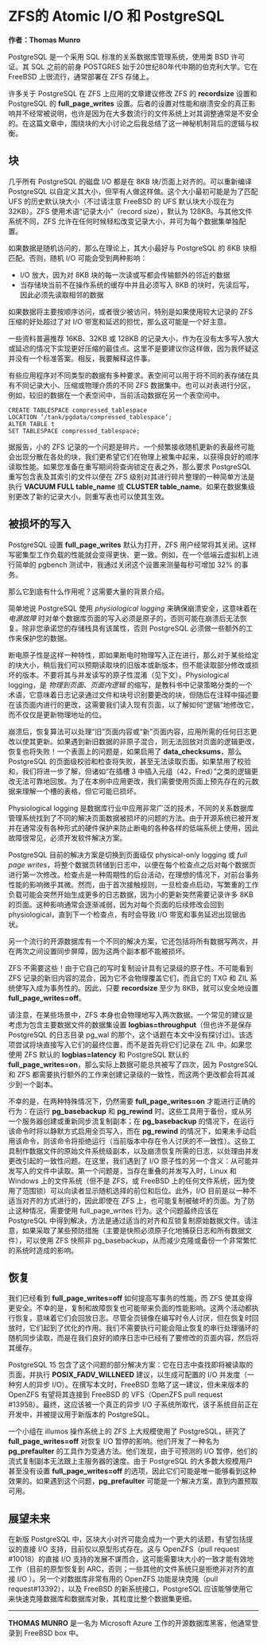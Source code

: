 # ZFS的 Atomic I/O 和 PostgreSQL
**作者：Thomas Munro**

PostgreSQL 是一个采用 SQL 标准的关系数据库管理系统，使用类 BSD 许可证。其 SQL 之前的前身 POSTGRES 始于20世纪80年代中期的伯克利大学。它在 FreeBSD 上很流行，通常部署在 ZFS 存储上。

许多关于 PostgreSQL 在 ZFS 上应用的文章建议修改 ZFS 的 **recordsize** 设置和 PostgreSQL 的 **full_page_writes** 设置。后者的设置对性能和崩溃安全的真正影响并不经常被说明，也许是因为在大多数流行的文件系统上对其调整通常是不安全的。在这篇文章中，围绕块的大小讨论之后我总结了这一神秘机制背后的逻辑与权衡。 

## 块
几乎所有 PostgreSQL 的磁盘 I/O 都是在 8KB 块/页面上对齐的。可以重新编译 PostgreSQL 以自定义其大小，但罕有人做这样做。这个大小最初可能是为了匹配 UFS 的历史默认块大小（不过请注意 FreeBSD 的 UFS 默认块大小现在为 32KB）。ZFS 使用术语“记录大小”（record size），默认为 128KB。与其他文件系统不同，ZFS 允许在任何时候轻松改变记录大小，并可为每个数据集单独配置。

如果数据是随机访问的，那么在理论上，其大小最好与 PostgreSQL 的 8KB 块相匹配。否则，随机 I/O 可能会受到两种影响：

- I/O 放大，因为对 8KB 块的每一次读或写都会传输额外的邻近的数据
- 当存储块当前不在操作系统的缓存中并且必须写入 8KB 的块时，先读后写，因此必须先读取相邻的数据

如果数据将主要按顺序访问，或者很少被访问，特别是如果使用较大记录的 ZFS 压缩的好处超过了对 I/O 带宽和延迟的担忧，那么这可能是一个好主意。

一些资料普遍推荐 16KB、32KB 或 128KB 的记录大小，作为在没有太多写入放大或延迟的情况下实现更好压缩的最佳点。这里不是要建议你这样做，因为我怀疑这并没有一个标准答案。相反，我要解释这件事。

有些应用程序对不同类型的数据有多种要求。表空间可以用于将不同的表存储在具有不同记录大小、压缩或物理介质的不同 ZFS 数据集中。也可以对表进行分区，例如，较旧的数据在一个表空间中，当前活动数据在另一个表空间中。

```
CREATE TABLESPACE compressed_tablespace
LOCATION ’/tank/pgdata/compressed_tablespace‘;
ALTER TABLE t
SET TABLESPACE compressed_tablespace;
```

据报告，小的 ZFS 记录的一个问题是碎片。一个频繁接收随机更新的表最终可能会出现分散在各处的块，我们更希望它们在物理上被集中起来，以获得良好的顺序读取性能。如果您准备在重写期间将查询锁定在表之外，那么要求 PostgreSQL 重写包含表及其索引的文件以便在 ZFS 级别对其进行碎片整理的一种简单方法是执行 **VACUUM FULL table_name** 或 **CLUSTER table_name**。如果在数据集级别更改了新的记录大小，则重写表也可以使其生效。

## 被损坏的写入
PostgreSQL 设置 **full_page_writes** 默认为打开，ZFS 用户经常将其关闭。这样写密集型工作负载的性能就会变得更快、更一致。例如，在一个低端云虚拟机上进行简单的 pgbench 测试中，我通过关闭这个设置来测量每秒可增加 32% 的事务。

那么它到底有什么作用呢？这需要大量的背景介绍。

简单地说 PostgreSQL 使用 *physiological logging* 来确保崩溃安全，这意味着在 *电源故障* 时对单个数据库页面的写入必须是原子的，否则可能在崩溃后无法恢复。除非您承诺您的存储栈具有该属性，否则 PostgreSQL 必须做一些额外的工作来保护您的数据。

断电原子性是这样一种特性，即如果断电时物理写入正在进行，那么对于某些给定的块大小，稍后我们可以预期读取块的旧版本或新版本，但不能读取部分修改或损坏的版本。不要将其与并发读写的原子性混淆（见下文）。Physiological logging，是 *物理到页面、页面内逻辑* 的缩写，是教科书中记录策略分类的一个术语，它意味着日志记录通过文件和块号识别要更改的块，但随后在注释中描述要在该页面内进行的更改，这需要我们读入现有页面，以了解如何“逻辑”地修改它，而不仅仅是更新物理地址的位。

崩溃后，恢复算法可以处理“旧”页面内容或“新”页面内容，应用所需的任何日志更改以使其更新。如果遇到新旧数据的非原子混合，则无法回放对页面的逻辑更改，恢复也将失败！一个表面上的问题是，如果启用了 **data_checksums**，那么 PostgreSQL 的页面级校验和检查将失败，甚至无法读取页面。如果禁用了校验和，我们将进一步了解，但诸如“在插槽 3 中插入元组（42，Fred）”之类的逻辑更改无法可靠地回放。为了在本例中应用更改，我们需要使用页面上预先存在的元数据来理解一个槽的表格，但它可能已损坏。

Physiological logging 是数据库行业中应用非常广泛的技术，不同的关系数据库管理系统找到了不同的解决页面数据被损坏的问题的方法。由于开源系统已被开发并在通常没有各种形式的硬件保护来防止断电的各种各样的低端系统上使用，因此故障很常见，必须开发软件解决方案。

PostgreSQL 目前的解决方案是切换到页面级仅 physical-only logging 或 *full page writes*，将整个数据页转储到日志中，以便在每个检查点之后对每个数据页进行第一次修改。检查点是一种周期性的后台活动，在理想的情况下，对前台事务性能的影响微乎其微。然而，由于首次接触规则，一旦检查点启动，写繁重的工作负载可能会突然开始生成更多的日志数据，因为小的更新突然需要记录许多 8KB 的页面。这种影响通常会逐渐减弱，因为对每个页面的后续修改会回到 physiological，直到下一个检查点，有时会导致 I/O 带宽和事务延迟出现锯齿状。

另一个流行的开源数据库有一个不同的解决方案，它还包括将所有数据写两次，并在两次之间设置同步屏障，因为这两个副本都不能被损坏。

ZFS 不需要这些！由于它自己的写时复制设计具有记录级的原子性。不可能看到 ZFS 记录的新旧内容的混合，因为它不会物理覆盖它们，而且它的 TXG 和 ZIL 系统使写入成为事务性的。因此，只要 **recordsize** 至少为 8KB，就可以安全地设置 **full_page_writes=off**。

请注意，在某些场景中，ZFS 本身也会物理地写入两次数据。一个常见的建议是考虑为包含主要数据文件的数据集设置 **logbias=throughput**（但也许不是保存 PostgreSQL 的日志目录 pg_wal 的那个，这个话题在本文中没有探讨过)。该选项尝试将块直接写入它们的最终位置，而不是首先将它们记录在 ZIL 中。如果您使用 ZFS 默认的 **logbias=latency** 和 PostgreSQL 默认的 **full_page_writes=on**，那么实际上数据可能总共被写了四次，因为 PostgreSQL 和 ZFS 都需要执行额外的工作来创建记录级的一致性，而这两个更改都会将其减少到一个副本。

不幸的是，在两种特殊情况下，仍然需要 **full_page_writes=on** 才能进行正确的行为：在运行 **pg_basebackup** 和 **pg_rewind** 时。这些工具用于备份，或从另一个服务器创建或重新同步流复制副本；在 **pg_basebackup** 的情况下，在运行该命令时将以静默方式启用全页写入，而在 **pg_rewind** 的情况下，如果未手动启用该命令，则该命令将拒绝运行（当前版本中存在令人讨厌的不一致性）。这些工具制作数据文件的原始文件系统级副本，以及崩溃恢复所需的日志，以处理由并发更改引起的一致性问题。在这里，我们遇到了 I/O 原子性的另一个含义：从可能并发写入的文件中读取。第一个问题是，当存在重叠的并发写入时，Linux 和 Windows 上的文件系统（但不是 ZFS，或 FreeBSD 上的任何文件系统，因为使用了范围锁）可以向读者显示随机选择的前位和后位。此外，I/O 目前是以一种不适当对齐的方式进行的，因此即使在 ZFS 上，也可能复制被破坏的页面。为了防止这种情况，需要使用 full_page_writes 行为。这个问题最终应该在  PostgreSQL 中得到解决，方法是通过适当的对齐和互锁复制原始数据文件。请注意，如果采取了某些预防措施（主要是快照必须原子化地捕获日志和所有数据文件），可以使用 ZFS 快照非 pg_basebackup，从而减少克隆或备份一个非常繁忙的系统时造成的影响。

## 恢复
我们已经看到 **full_page_writes=off** 如何提高写事务的性能，而 ZFS 使其变得更安全。不幸的是，复制和故障恢复也可能带来负面的性能影响。这两个活动都执行恢复，意味着它们会回放日志。尽管全页镜像在编写时令人讨厌，但在恢复时回放时，它们起到了优化的作用。我们不需要执行可能会阻止恢复的串行处理循环的随机同步读取，而是在我们良好的顺序日志中已经有了要修改的页面内容，然后将其缓存。

PostgreSQL 15 包含了这个问题的部分解决方案：它在日志中查找即将被读取的页面，并执行 **POSIX_FADV_WILLNEED** 建议，以生成可配置的 I/O 并发度（一种穷人的异步 I/O）。在撰写本文时，FreeBSD 忽略了这一建议，但未来版本的 OpenZFS 有望将其连接到 FreeBSD 的 VFS（OpenZFS pull request #13958）。最终，这应该被一个真正的异步 I/O 子系统所取代，该子系统目前正在开发中，并被提议用于新版本的 PostgreSQL。

一个小组在 illumos 操作系统上的 ZFS 上大规模使用了 PostgreSQL，研究了 **full_page_writes=off** 对恢复 I/O 暂停的影响。他们开发了一种名为 **pg_prefaulter** 的工具作为变通方法。他们发现，由于可预测的 I/O 暂停，他们的流式复制副本无法跟上主服务器的速度。由于 PostgreSQL 的大多数大规模用户甚至没有设置 **full_page_writes=off** 的选项，因此它们可能是唯一能够看到这种效果的。如果遇到这个问题，**pg_prefaulter** 可能是一个解决方案，直到内置预取可用。

## 展望未来
在新版 PostgreSQL 中，区块大小对齐可能会成为一个更大的话题，有望包括提议的直接 I/O 支持，目前仅以原型形式存在。这与 OpenZFS（pull request #10018）的直接 I/O 支持的发展不谋而合，这可能需要块大小的一致才能有效地工作（目前的原型恢复到 ARC，否则；一些其他的文件系统只是拒绝非对齐的直接 I/O ）。另一个对数据库非常有用的 OpenZFS 功能是块克隆（pull request#13392），以及 FreeBSD 的新系统接口，PostgreSQL 应该能够使用它来快速克隆数据库和数据库对象，其粒度比整个数据集更细。

---
**THOMAS MUNRO** 是一名为 Microsoft Azure 工作的开源数据库黑客，他通常登录到 FreeBSD box 中。
